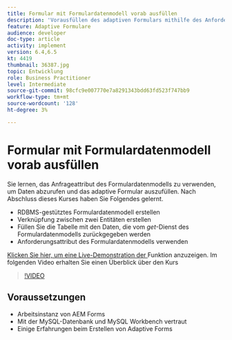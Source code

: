 ```yaml
---
title: Formular mit Formulardatenmodell vorab ausfüllen
description: 'Vorausfüllen des adaptiven Formulars mithilfe des Anforderungsattributs des Formulardatenmodells '
feature: Adaptive Formulare
audience: developer
doc-type: article
activity: implement
version: 6.4,6.5
kt: 4419
thumbnail: 36387.jpg
topic: Entwicklung
role: Business Practitioner
level: Intermediate
source-git-commit: 98cfc9e007770e7a8291343bdd63fd523f747bb9
workflow-type: tm+mt
source-wordcount: '128'
ht-degree: 3%

---
```



# Formular mit Formulardatenmodell vorab ausfüllen

Sie lernen, das Anfrageattribut des Formulardatenmodells zu verwenden, um Daten abzurufen und das adaptive Formular auszufüllen.
Nach Abschluss dieses Kurses haben Sie Folgendes gelernt.

* RDBMS-gestütztes Formulardatenmodell erstellen
* Verknüpfung zwischen zwei Entitäten erstellen
* Füllen Sie die Tabelle mit den Daten, die vom _get_-Dienst des Formulardatenmodells zurückgegeben werden
* Anforderungsattribut des Formulardatenmodells verwenden


[Klicken Sie hier, um eine Live-Demonstration der ](https://forms.enablementadobe.com/content/dam/formsanddocuments/fdmwithrequestparameterinurl/jcr:content?wcmmode=disabled&amp;empID=207)
Funktion anzuzeigen. Im folgenden Video erhalten Sie einen Überblick über den Kurs
>[!VIDEO](https://video.tv.adobe.com/v/36387/quality=9)

## Voraussetzungen

* Arbeitsinstanz von AEM Forms
* Mit der MySQL-Datenbank und MySQL Workbench vertraut
* Einige Erfahrungen beim Erstellen von Adaptive Forms

